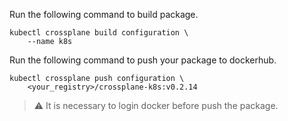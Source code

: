 Run the following command to build package.

```
kubectl crossplane build configuration \
    --name k8s  
```

Run the following command to push your package to dockerhub.

```
kubectl crossplane push configuration \
    <your_registry>/crossplane-k8s:v0.2.14
```

> :warning: It is necessary to login docker before push the package.
